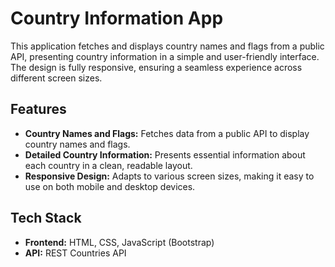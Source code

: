 # Country Information App

This application fetches and displays country names and flags from a public API, presenting country information in a simple and user-friendly interface. The design is fully responsive, ensuring a seamless experience across different screen sizes.

## Features

- **Country Names and Flags:** Fetches data from a public API to display country names and flags.
- **Detailed Country Information:** Presents essential information about each country in a clean, readable layout.
- **Responsive Design:** Adapts to various screen sizes, making it easy to use on both mobile and desktop devices.

## Tech Stack

- **Frontend:** HTML, CSS, JavaScript (Bootstrap)
- **API:** REST Countries API


